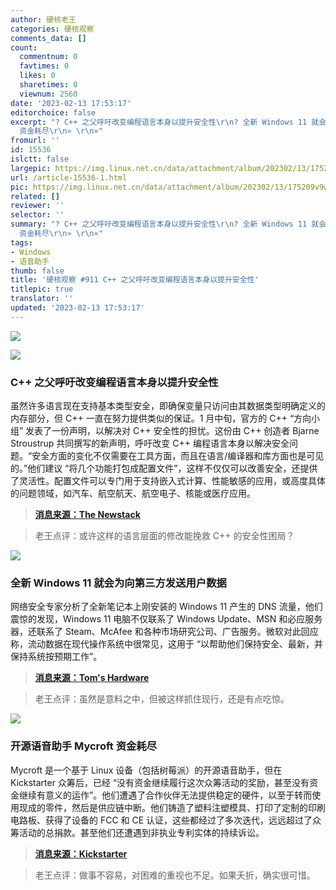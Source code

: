 ```yaml
---
author: 硬核老王
categories: 硬核观察
comments_data: []
count:
  commentnum: 0
  favtimes: 0
  likes: 0
  sharetimes: 0
  viewnum: 2560
date: '2023-02-13 17:53:17'
editorchoice: false
excerpt: "? C++ 之父呼吁改变编程语言本身以提升安全性\r\n? 全新 Windows 11 就会为向第三方发送用户数据\r\n? 开源语音助手 Mycroft
  资金耗尽\r\n» \r\n»"
fromurl: ''
id: 15536
islctt: false
largepic: https://img.linux.net.cn/data/attachment/album/202302/13/175209v9watxdtpl8vz89l.jpg
url: /article-15536-1.html
pic: https://img.linux.net.cn/data/attachment/album/202302/13/175209v9watxdtpl8vz89l.jpg.thumb.jpg
related: []
reviewer: ''
selector: ''
summary: "? C++ 之父呼吁改变编程语言本身以提升安全性\r\n? 全新 Windows 11 就会为向第三方发送用户数据\r\n? 开源语音助手 Mycroft
  资金耗尽\r\n» \r\n»"
tags:
- Windows
- 语音助手
thumb: false
title: '硬核观察 #911 C++ 之父呼吁改变编程语言本身以提升安全性'
titlepic: true
translator: ''
updated: '2023-02-13 17:53:17'
---
```


![](https://img.linux.net.cn/data/attachment/album/202302/13/175209v9watxdtpl8vz89l.jpg)


![](https://img.linux.net.cn/data/attachment/album/202302/13/175227tbggggthgfoh1i10.jpg)


### C++ 之父呼吁改变编程语言本身以提升安全性


虽然许多语言现在支持基本类型安全，即确保变量只访问由其数据类型明确定义的内存部分，但 C++ 一直在努力提供类似的保证。1 月中旬，官方的 C++ “方向小组” 发表了一份声明，以解决对 C++ 安全性的担忧。这份由 C++ 创造者 Bjarne Stroustrup 共同撰写的新声明，呼吁改变 C++ 编程语言本身以解决安全问题。“安全方面的变化不仅需要在工具方面，而且在语言/编译器和库方面也是可见的。”他们建议 “将几个功能打包成配置文件”，这样不仅仅可以改善安全，还提供了灵活性。配置文件可以专门用于支持嵌入式计算、性能敏感的应用，或高度具体的问题领域，如汽车、航空航天、航空电子、核能或医疗应用。



> 
> **[消息来源：The Newstack](https://thenewstack.io/can-c-be-saved-bjarne-stroustrup-on-ensuring-memory-safety/)**
> 
> 
> 



> 
> 老王点评：或许这样的语言层面的修改能挽救 C++ 的安全性困局？
> 
> 
> 


![](https://img.linux.net.cn/data/attachment/album/202302/13/175241ydm7cjmmm0gaaqg6.jpg)


### 全新 Windows 11 就会为向第三方发送用户数据


网络安全专家分析了全新笔记本上刚安装的 Windows 11 产生的 DNS 流量，他们震惊的发现，Windows 11 电脑不仅联系了 Windows Update、MSN 和必应服务器，还联系了 Steam、McAfee 和各种市场研究公司、广告服务。微软对此回应称，流动数据在现代操作系统中很常见，这用于 “以帮助他们保持安全、最新，并保持系统按预期工作”。



> 
> **[消息来源：Tom's Hardware](https://www.tomshardware.com/news/windows-11-sends-user-data-to-third-party-services)**
> 
> 
> 



> 
> 老王点评：虽然是意料之中，但被这样抓住现行，还是有点吃惊。
> 
> 
> 


![](https://img.linux.net.cn/data/attachment/album/202302/13/175256leihqmjh0wz872vh.jpg)


### 开源语音助手 Mycroft 资金耗尽


Mycroft 是一个基于 Linux 设备（包括树莓派）的开源语音助手，但在 Kickstarter 众筹后，已经 “没有资金继续履行这次众筹活动的奖励，甚至没有资金继续有意义的运作”。他们遭遇了合作伙伴无法提供稳定的硬件，以至于转而使用现成的零件，然后是供应链中断。他们铸造了塑料注塑模具、打印了定制的印刷电路板、获得了设备的 FCC 和 CE 认证，这些都经过了多次迭代，远远超过了众筹活动的总捐款。甚至他们还遭遇到非执业专利实体的持续诉讼。



> 
> **[消息来源：Kickstarter](https://www.kickstarter.com/projects/aiforeveryone/mycroft-mark-ii-the-open-voice-assistant/posts/3729060)**
> 
> 
> 



> 
> 老王点评：做事不容易，对困难的重视也不足。如果夭折，确实很可惜。
> 
> 
>